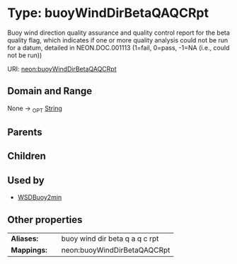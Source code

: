
# Type: buoyWindDirBetaQAQCRpt


Buoy wind direction quality assurance and quality control report for the beta quality flag, which indicates if one or more quality analysis could not be run for a datum, detailed in NEON.DOC.001113 (1=fail, 0=pass, -1=NA (i.e., could not be run))

URI: [neon:buoyWindDirBetaQAQCRpt](https://data.neonscience.org/buoyWindDirBetaQAQCRpt)


## Domain and Range

None ->  <sub>OPT</sub> [String](types/String.md)

## Parents


## Children


## Used by

 * [WSDBuoy2min](WSDBuoy2min.md)

## Other properties

|  |  |  |
| --- | --- | --- |
| **Aliases:** | | buoy wind dir beta q a q c rpt |
| **Mappings:** | | neon:buoyWindDirBetaQAQCRpt |

